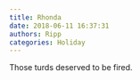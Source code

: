 ```yaml
---
title: Rhonda
date: 2018-06-11 16:37:31
authors: Ripp
categories: Holiday
---
```


 Those turds deserved to be fired.
